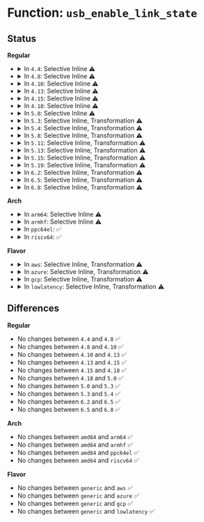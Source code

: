 # Function: <code>usb_enable_link_state</code>

## Status
<b>Regular</b>
<ul>
<li>
<details>
<summary>In <code>4.4</code>: Selective Inline ⚠️</summary>

```c
void usb_enable_link_state(struct usb_hcd *hcd, struct usb_device *udev, enum usb3_link_state state);
```

**Collision:** Unique Static

**Inline:** Selective

**Transformation:** False

**Instances:**

```
In drivers/usb/core/hub.c (ffffffff81604c90)
Location: drivers/usb/core/hub.c:3906
Inline: True
```
**Symbols:**

```
ffffffff81604c90-ffffffff81604f76: usb_enable_link_state (STB_LOCAL)
```
</details>
</li>
<li>
<details>
<summary>In <code>4.8</code>: Selective Inline ⚠️</summary>

```c
void usb_enable_link_state(struct usb_hcd *hcd, struct usb_device *udev, enum usb3_link_state state);
```

**Collision:** Unique Static

**Inline:** Selective

**Transformation:** False

**Instances:**

```
In drivers/usb/core/hub.c (ffffffff816649c0)
Location: drivers/usb/core/hub.c:3907
Inline: True
Direct callers:
  - drivers/usb/core/hub.c:usb_enable_lpm
  - drivers/usb/core/hub.c:usb_enable_lpm
```
**Symbols:**

```
ffffffff816649c0-ffffffff81664cb7: usb_enable_link_state (STB_LOCAL)
```
</details>
</li>
<li>
<details>
<summary>In <code>4.10</code>: Selective Inline ⚠️</summary>

```c
void usb_enable_link_state(struct usb_hcd *hcd, struct usb_device *udev, enum usb3_link_state state);
```

**Collision:** Unique Static

**Inline:** Selective

**Transformation:** False

**Instances:**

```
In drivers/usb/core/hub.c (ffffffff816924e0)
Location: drivers/usb/core/hub.c:3833
Inline: True
Direct callers:
  - drivers/usb/core/hub.c:usb_enable_lpm
  - drivers/usb/core/hub.c:usb_enable_lpm
```
**Symbols:**

```
ffffffff816924e0-ffffffff816927d7: usb_enable_link_state (STB_LOCAL)
```
</details>
</li>
<li>
<details>
<summary>In <code>4.13</code>: Selective Inline ⚠️</summary>

```c
void usb_enable_link_state(struct usb_hcd *hcd, struct usb_device *udev, enum usb3_link_state state);
```

**Collision:** Unique Static

**Inline:** Selective

**Transformation:** False

**Instances:**

```
In drivers/usb/core/hub.c (ffffffff816a7e30)
Location: drivers/usb/core/hub.c:3852
Inline: True
Direct callers:
  - drivers/usb/core/hub.c:usb_enable_lpm
  - drivers/usb/core/hub.c:usb_enable_lpm
```
**Symbols:**

```
ffffffff816a7e30-ffffffff816a8105: usb_enable_link_state (STB_LOCAL)
```
</details>
</li>
<li>
<details>
<summary>In <code>4.15</code>: Selective Inline ⚠️</summary>

```c
void usb_enable_link_state(struct usb_hcd *hcd, struct usb_device *udev, enum usb3_link_state state);
```

**Collision:** Unique Static

**Inline:** Selective

**Transformation:** False

**Instances:**

```
In drivers/usb/core/hub.c (ffffffff81713000)
Location: drivers/usb/core/hub.c:3855
Inline: True
Direct callers:
  - drivers/usb/core/hub.c:usb_enable_lpm
  - drivers/usb/core/hub.c:usb_enable_lpm
```
**Symbols:**

```
ffffffff81713000-ffffffff817132e1: usb_enable_link_state (STB_LOCAL)
```
</details>
</li>
<li>
<details>
<summary>In <code>4.18</code>: Selective Inline ⚠️</summary>

```c
void usb_enable_link_state(struct usb_hcd *hcd, struct usb_device *udev, enum usb3_link_state state);
```

**Collision:** Unique Static

**Inline:** Selective

**Transformation:** False

**Instances:**

```
In drivers/usb/core/hub.c (ffffffff81751ea0)
Location: drivers/usb/core/hub.c:3906
Inline: True
Direct callers:
  - drivers/usb/core/hub.c:usb_enable_lpm
  - drivers/usb/core/hub.c:usb_enable_lpm
```
**Symbols:**

```
ffffffff81751ea0-ffffffff8175215c: usb_enable_link_state (STB_LOCAL)
```
</details>
</li>
<li>
<details>
<summary>In <code>5.0</code>: Selective Inline ⚠️</summary>

```c
void usb_enable_link_state(struct usb_hcd *hcd, struct usb_device *udev, enum usb3_link_state state);
```

**Collision:** Unique Static

**Inline:** Selective

**Transformation:** False

**Instances:**

```
In drivers/usb/core/hub.c (ffffffff81776320)
Location: drivers/usb/core/hub.c:3968
Inline: True
Direct callers:
  - drivers/usb/core/hub.c:usb_enable_lpm
  - drivers/usb/core/hub.c:usb_enable_lpm
```
**Symbols:**

```
ffffffff81776320-ffffffff817765dc: usb_enable_link_state (STB_LOCAL)
```
</details>
</li>
<li>
<details>
<summary>In <code>5.3</code>: Selective Inline, Transformation ⚠️</summary>

```c
void usb_enable_link_state(struct usb_hcd *hcd, struct usb_device *udev, enum usb3_link_state state);
```

**Collision:** Unique Static

**Inline:** Selective

**Transformation:** True

**Instances:**

```
In drivers/usb/core/hub.c (ffffffff817b41b2)
Location: drivers/usb/core/hub.c:4014
Inline: True
Direct callers:
  - drivers/usb/core/hub.c:usb_enable_lpm
  - drivers/usb/core/hub.c:usb_enable_lpm
```
**Symbols:**

```
ffffffff817b4160-ffffffff817b443d: usb_enable_link_state (STB_LOCAL)
ffffffff817ba27d-ffffffff817ba2af: usb_enable_link_state.cold (STB_LOCAL)
```
</details>
</li>
<li>
<details>
<summary>In <code>5.4</code>: Selective Inline, Transformation ⚠️</summary>

```c
void usb_enable_link_state(struct usb_hcd *hcd, struct usb_device *udev, enum usb3_link_state state);
```

**Collision:** Unique Static

**Inline:** Selective

**Transformation:** True

**Instances:**

```
In drivers/usb/core/hub.c (ffffffff817e48e2)
Location: drivers/usb/core/hub.c:4062
Inline: True
Direct callers:
  - drivers/usb/core/hub.c:usb_enable_lpm
  - drivers/usb/core/hub.c:usb_enable_lpm
```
**Symbols:**

```
ffffffff817e4890-ffffffff817e4b6d: usb_enable_link_state (STB_LOCAL)
ffffffff817eaacd-ffffffff817eaaff: usb_enable_link_state.cold (STB_LOCAL)
```
</details>
</li>
<li>
<details>
<summary>In <code>5.8</code>: Selective Inline, Transformation ⚠️</summary>

**Collision:** Unique Static

**Inline:** Selective

**Transformation:** True

**Instances:**

```
In drivers/usb/core/hub.c (ffffffff818b4266)
Location: drivers/usb/core/hub.c:4076
Inline: True
Inline callers:
  - drivers/usb/core/hub.c:usb_enable_lpm
  - drivers/usb/core/hub.c:usb_enable_lpm
Direct callers:
  - drivers/usb/core/hub.c:usb_enable_lpm
  - drivers/usb/core/hub.c:usb_enable_lpm
```
**Symbols:**

```
ffffffff818b4090-ffffffff818b4188: usb_enable_link_state.part.0 (STB_LOCAL)
ffffffff818b9f76-ffffffff818b9fbd: usb_enable_link_state.part.0.cold (STB_LOCAL)
```
</details>
</li>
<li>
<details>
<summary>In <code>5.11</code>: Selective Inline, Transformation ⚠️</summary>

**Collision:** Unique Static

**Inline:** Selective

**Transformation:** True

**Instances:**

```
In drivers/usb/core/hub.c (ffffffff818c2bd6)
Location: drivers/usb/core/hub.c:4094
Inline: True
Inline callers:
  - drivers/usb/core/hub.c:usb_enable_lpm
  - drivers/usb/core/hub.c:usb_enable_lpm
Direct callers:
  - drivers/usb/core/hub.c:usb_enable_lpm
  - drivers/usb/core/hub.c:usb_enable_lpm
```
**Symbols:**

```
ffffffff818c2a00-ffffffff818c2af8: usb_enable_link_state.part.0 (STB_LOCAL)
ffffffff81c1aa9c-ffffffff81c1aae3: usb_enable_link_state.part.0.cold (STB_LOCAL)
```
</details>
</li>
<li>
<details>
<summary>In <code>5.13</code>: Selective Inline, Transformation ⚠️</summary>

**Collision:** Unique Static

**Inline:** Selective

**Transformation:** True

**Instances:**

```
In drivers/usb/core/hub.c (ffffffff818a5bc6)
Location: drivers/usb/core/hub.c:4211
Inline: True
Inline callers:
  - drivers/usb/core/hub.c:usb_enable_lpm
  - drivers/usb/core/hub.c:usb_enable_lpm
Direct callers:
  - drivers/usb/core/hub.c:usb_enable_lpm
  - drivers/usb/core/hub.c:usb_enable_lpm
```
**Symbols:**

```
ffffffff818a5930-ffffffff818a5ae7: usb_enable_link_state.part.0 (STB_LOCAL)
ffffffff81c0c8e2-ffffffff81c0c929: usb_enable_link_state.part.0.cold (STB_LOCAL)
```
</details>
</li>
<li>
<details>
<summary>In <code>5.15</code>: Selective Inline, Transformation ⚠️</summary>

**Collision:** Unique Static

**Inline:** Selective

**Transformation:** True

**Instances:**

```
In drivers/usb/core/hub.c (ffffffff8193aa26)
Location: drivers/usb/core/hub.c:4215
Inline: True
Inline callers:
  - drivers/usb/core/hub.c:usb_enable_lpm
  - drivers/usb/core/hub.c:usb_enable_lpm
Direct callers:
  - drivers/usb/core/hub.c:usb_enable_lpm
  - drivers/usb/core/hub.c:usb_enable_lpm
```
**Symbols:**

```
ffffffff8193a6d0-ffffffff8193a941: usb_enable_link_state.part.0 (STB_LOCAL)
ffffffff81d13862-ffffffff81d13897: usb_enable_link_state.part.0.cold (STB_LOCAL)
```
</details>
</li>
<li>
<details>
<summary>In <code>5.19</code>: Selective Inline, Transformation ⚠️</summary>

**Collision:** Unique Static

**Inline:** Selective

**Transformation:** True

**Instances:**

```
In drivers/usb/core/hub.c (ffffffff81a926a8)
Location: drivers/usb/core/hub.c:4221
Inline: True
Inline callers:
  - drivers/usb/core/hub.c:usb_enable_lpm
  - drivers/usb/core/hub.c:usb_enable_lpm
Direct callers:
  - drivers/usb/core/hub.c:usb_enable_lpm
  - drivers/usb/core/hub.c:usb_enable_lpm
```
**Symbols:**

```
ffffffff81a92310-ffffffff81a925cb: usb_enable_link_state.part.0 (STB_LOCAL)
ffffffff81ede606-ffffffff81ede63b: usb_enable_link_state.part.0.cold (STB_LOCAL)
```
</details>
</li>
<li>
<details>
<summary>In <code>6.2</code>: Selective Inline, Transformation ⚠️</summary>

```c
void usb_enable_link_state(struct usb_hcd *hcd, struct usb_device *udev, enum usb3_link_state state);
```

**Collision:** Unique Static

**Inline:** Selective

**Transformation:** True

**Instances:**

```
In drivers/usb/core/hub.c (ffffffff81c1453b)
Location: drivers/usb/core/hub.c:4223
Inline: True
Direct callers:
  - drivers/usb/core/hub.c:usb_enable_lpm
  - drivers/usb/core/hub.c:usb_enable_lpm
```
**Symbols:**

```
ffffffff81c144d0-ffffffff81c14731: usb_enable_link_state (STB_LOCAL)
ffffffff8209e72c-ffffffff8209e761: usb_enable_link_state.cold (STB_LOCAL)
```
</details>
</li>
<li>
<details>
<summary>In <code>6.5</code>: Selective Inline, Transformation ⚠️</summary>

```c
void usb_enable_link_state(struct usb_hcd *hcd, struct usb_device *udev, enum usb3_link_state state);
```

**Collision:** Unique Static

**Inline:** Selective

**Transformation:** True

**Instances:**

```
In drivers/usb/core/hub.c (ffffffff81c7b345)
Location: drivers/usb/core/hub.c:4243
Inline: True
Direct callers:
  - drivers/usb/core/hub.c:usb_enable_lpm
  - drivers/usb/core/hub.c:usb_enable_lpm
```
**Symbols:**

```
ffffffff81c7b2e0-ffffffff81c7b537: usb_enable_link_state (STB_LOCAL)
ffffffff8211fcb3-ffffffff8211fccc: usb_enable_link_state.cold (STB_LOCAL)
```
</details>
</li>
<li>
<details>
<summary>In <code>6.8</code>: Selective Inline, Transformation ⚠️</summary>

```c
void usb_enable_link_state(struct usb_hcd *hcd, struct usb_device *udev, enum usb3_link_state state);
```

**Collision:** Unique Static

**Inline:** Selective

**Transformation:** True

**Instances:**

```
In drivers/usb/core/hub.c (ffffffff81d2ff81)
Location: drivers/usb/core/hub.c:4245
Inline: True
Direct callers:
  - drivers/usb/core/hub.c:usb_enable_lpm
  - drivers/usb/core/hub.c:usb_enable_lpm
```
**Symbols:**

```
ffffffff81d2ff10-ffffffff81d3018c: usb_enable_link_state (STB_LOCAL)
ffffffff82201499-ffffffff822014b2: usb_enable_link_state.cold (STB_LOCAL)
```
</details>
</li>
</ul>
<b>Arch</b>
<ul>
<li>
<details>
<summary>In <code>arm64</code>: Selective Inline ⚠️</summary>

```c
void usb_enable_link_state(struct usb_hcd *hcd, struct usb_device *udev, enum usb3_link_state state);
```

**Collision:** Unique Static

**Inline:** Selective

**Transformation:** False

**Instances:**

```
In drivers/usb/core/hub.c (ffff800010a13198)
Location: drivers/usb/core/hub.c:4062
Inline: True
Direct callers:
  - drivers/usb/core/hub.c:usb_enable_lpm
  - drivers/usb/core/hub.c:usb_enable_lpm
```
**Symbols:**

```
ffff800010a13198-ffff800010a13468: usb_enable_link_state (STB_LOCAL)
```
</details>
</li>
<li>
<details>
<summary>In <code>armhf</code>: Selective Inline ⚠️</summary>

```c
void usb_enable_link_state(struct usb_hcd *hcd, struct usb_device *udev, enum usb3_link_state state);
```

**Collision:** Unique Static

**Inline:** Selective

**Transformation:** False

**Instances:**

```
In drivers/usb/core/hub.c (c0aeb954)
Location: drivers/usb/core/hub.c:4062
Inline: True
Direct callers:
  - drivers/usb/core/hub.c:usb_enable_lpm
  - drivers/usb/core/hub.c:usb_enable_lpm
```
**Symbols:**

```
c0aeb954-c0aebcc4: usb_enable_link_state (STB_LOCAL)
```
</details>
</li>
<li>
<details>
<summary>In <code>ppc64el</code>: ✅</summary>

```c
void usb_enable_link_state(struct usb_hcd *hcd, struct usb_device *udev, enum usb3_link_state state);
```

**Collision:** Unique Static

**Inline:** No

**Transformation:** False

**Instances:**

```
In drivers/usb/core/hub.c (c000000000ac9e70)
Location: drivers/usb/core/hub.c:4062
Inline: False
Direct callers:
  - drivers/usb/core/hub.c:usb_enable_lpm
  - drivers/usb/core/hub.c:usb_enable_lpm
```
**Symbols:**

```
c000000000ac9e70-c000000000aca2c4: usb_enable_link_state (STB_LOCAL)
```
</details>
</li>
<li>
<details>
<summary>In <code>riscv64</code>: ✅</summary>

```c
void usb_enable_link_state(struct usb_hcd *hcd, struct usb_device *udev, enum usb3_link_state state);
```

**Collision:** Unique Static

**Inline:** No

**Transformation:** False

**Instances:**

```
In drivers/usb/core/hub.c (ffffffe000638194)
Location: drivers/usb/core/hub.c:4062
Inline: False
Direct callers:
  - drivers/usb/core/hub.c:usb_enable_lpm
  - drivers/usb/core/hub.c:usb_enable_lpm
```
**Symbols:**

```
ffffffe000638194-ffffffe000638436: usb_enable_link_state (STB_LOCAL)
```
</details>
</li>
</ul>
<b>Flavor</b>
<ul>
<li>
<details>
<summary>In <code>aws</code>: Selective Inline, Transformation ⚠️</summary>

```c
void usb_enable_link_state(struct usb_hcd *hcd, struct usb_device *udev, enum usb3_link_state state);
```

**Collision:** Unique Static

**Inline:** Selective

**Transformation:** True

**Instances:**

```
In drivers/usb/core/hub.c (ffffffff8179ccc2)
Location: drivers/usb/core/hub.c:4062
Inline: True
Direct callers:
  - drivers/usb/core/hub.c:usb_enable_lpm
  - drivers/usb/core/hub.c:usb_enable_lpm
```
**Symbols:**

```
ffffffff8179cc70-ffffffff8179cf4d: usb_enable_link_state (STB_LOCAL)
ffffffff817a2ead-ffffffff817a2edf: usb_enable_link_state.cold (STB_LOCAL)
```
</details>
</li>
<li>
<details>
<summary>In <code>azure</code>: Selective Inline, Transformation ⚠️</summary>

```c
void usb_enable_link_state(struct usb_hcd *hcd, struct usb_device *udev, enum usb3_link_state state);
```

**Collision:** Unique Static

**Inline:** Selective

**Transformation:** True

**Instances:**

```
In drivers/usb/core/hub.c (ffffffff8178e952)
Location: drivers/usb/core/hub.c:4062
Inline: True
Direct callers:
  - drivers/usb/core/hub.c:usb_enable_lpm
  - drivers/usb/core/hub.c:usb_enable_lpm
```
**Symbols:**

```
ffffffff8178e900-ffffffff8178ebdd: usb_enable_link_state (STB_LOCAL)
ffffffff81794ced-ffffffff81794d1f: usb_enable_link_state.cold (STB_LOCAL)
```
</details>
</li>
<li>
<details>
<summary>In <code>gcp</code>: Selective Inline, Transformation ⚠️</summary>

```c
void usb_enable_link_state(struct usb_hcd *hcd, struct usb_device *udev, enum usb3_link_state state);
```

**Collision:** Unique Static

**Inline:** Selective

**Transformation:** True

**Instances:**

```
In drivers/usb/core/hub.c (ffffffff817d9762)
Location: drivers/usb/core/hub.c:4062
Inline: True
Direct callers:
  - drivers/usb/core/hub.c:usb_enable_lpm
  - drivers/usb/core/hub.c:usb_enable_lpm
```
**Symbols:**

```
ffffffff817d9710-ffffffff817d99ed: usb_enable_link_state (STB_LOCAL)
ffffffff817df94d-ffffffff817df97f: usb_enable_link_state.cold (STB_LOCAL)
```
</details>
</li>
<li>
<details>
<summary>In <code>lowlatency</code>: Selective Inline, Transformation ⚠️</summary>

```c
void usb_enable_link_state(struct usb_hcd *hcd, struct usb_device *udev, enum usb3_link_state state);
```

**Collision:** Unique Static

**Inline:** Selective

**Transformation:** True

**Instances:**

```
In drivers/usb/core/hub.c (ffffffff817f3ad2)
Location: drivers/usb/core/hub.c:4062
Inline: True
Direct callers:
  - drivers/usb/core/hub.c:usb_enable_lpm
  - drivers/usb/core/hub.c:usb_enable_lpm
```
**Symbols:**

```
ffffffff817f3a80-ffffffff817f3d5d: usb_enable_link_state (STB_LOCAL)
ffffffff817f9c3d-ffffffff817f9c6f: usb_enable_link_state.cold (STB_LOCAL)
```
</details>
</li>
</ul>

## Differences
<b>Regular</b>
<ul>
<li>
No changes between <code>4.4</code> and <code>4.8</code> ✅
</li>
<li>
No changes between <code>4.8</code> and <code>4.10</code> ✅
</li>
<li>
No changes between <code>4.10</code> and <code>4.13</code> ✅
</li>
<li>
No changes between <code>4.13</code> and <code>4.15</code> ✅
</li>
<li>
No changes between <code>4.15</code> and <code>4.18</code> ✅
</li>
<li>
No changes between <code>4.18</code> and <code>5.0</code> ✅
</li>
<li>
No changes between <code>5.0</code> and <code>5.3</code> ✅
</li>
<li>
No changes between <code>5.3</code> and <code>5.4</code> ✅
</li>
<li>
No changes between <code>6.2</code> and <code>6.5</code> ✅
</li>
<li>
No changes between <code>6.5</code> and <code>6.8</code> ✅
</li>
</ul>
<b>Arch</b>
<ul>
<li>
No changes between <code>amd64</code> and <code>arm64</code> ✅
</li>
<li>
No changes between <code>amd64</code> and <code>armhf</code> ✅
</li>
<li>
No changes between <code>amd64</code> and <code>ppc64el</code> ✅
</li>
<li>
No changes between <code>amd64</code> and <code>riscv64</code> ✅
</li>
</ul>
<b>Flavor</b>
<ul>
<li>
No changes between <code>generic</code> and <code>aws</code> ✅
</li>
<li>
No changes between <code>generic</code> and <code>azure</code> ✅
</li>
<li>
No changes between <code>generic</code> and <code>gcp</code> ✅
</li>
<li>
No changes between <code>generic</code> and <code>lowlatency</code> ✅
</li>
</ul>
